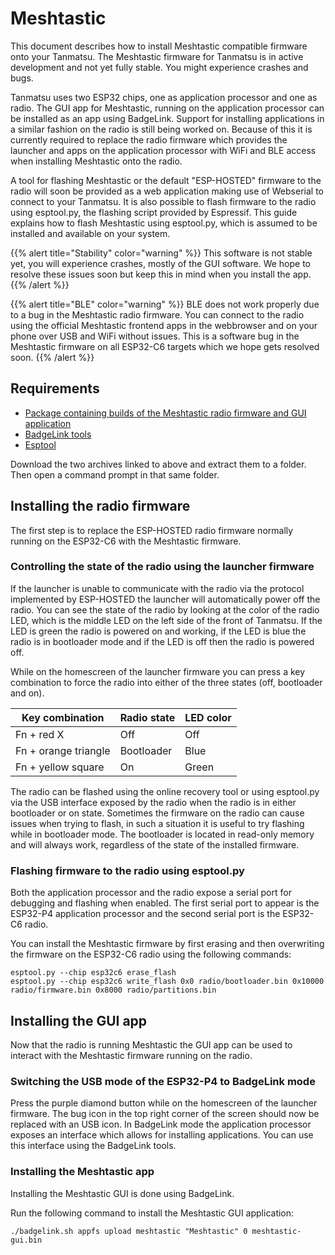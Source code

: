 # Meshtastic

This document describes how to install Meshtastic compatible firmware onto your Tanmatsu. The Meshtastic firmware for Tanmatsu is in active development and not yet fully stable. You might experience crashes and bugs.

Tanmatsu uses two ESP32 chips, one as application processor and one as radio. The GUI app for Meshtastic, running on the application processor can be installed as an app using BadgeLink. Support for installing applications in a similar fashion on the radio is still being worked on. Because of this it is currently required to replace the radio firmware which provides the launcher and apps on the application processor with WiFi and BLE access when installing Meshtastic onto the radio.

A tool for flashing Meshtastic or the default "ESP-HOSTED" firmware to the radio will soon be provided as a web application making use of Webserial to connect to your Tanmatsu. It is also possible to flash firmware to the radio using esptool.py, the flashing script provided by Espressif. This guide explains how to flash Meshtastic using esptool.py, which is assumed to be installed and available on your system.

{{% alert title="Stability" color="warning" %}}
This software is not stable yet, you will experience crashes, mostly of the GUI software. We hope to resolve these issues soon but keep this in mind when you install the app.
{{% /alert %}}

{{% alert title="BLE" color="warning" %}}
BLE does not work properly due to a bug in the Meshtastic radio firmware. You can connect to the radio using the official Meshtastic frontend apps in the webbrowser and on your phone over USB and WiFi without issues. This is a software bug in the Meshtastic firmware on all ESP32-C6 targets which we hope gets resolved soon.
{{% /alert %}}

## Requirements

 - [Package containing builds of the Meshtastic radio firmware and GUI application](tanmatsu-meshtastic-preview.zip)
 - [BadgeLink tools](https://github.com/badgeteam/esp32-component-badgelink/releases/download/v0.0.2/tools.zip)
 - [Esptool](https://docs.espressif.com/projects/esptool/en/latest/esp32/installation.html)
 
Download the two archives linked to above and extract them to a folder. Then open a command prompt in that same folder.

## Installing the radio firmware

The first step is to replace the ESP-HOSTED radio firmware normally running on the ESP32-C6 with the Meshtastic firmware.

### Controlling the state of the radio using the launcher firmware

If the launcher is unable to communicate with the radio via the protocol implemented by ESP-HOSTED the launcher will automatically power off the radio. You can see the state of the radio by looking at the color of the radio LED, which is the middle LED on the left side of the front of Tanmatsu. If the LED is green the radio is powered on and working, if the LED is blue the radio is in bootloader mode and if the LED is off then the radio is powered off.

While on the homescreen of the launcher firmware you can press a key combination to force the radio into either of the three states (off, bootloader and on).

| Key combination      | Radio state | LED color |
|----------------------|-------------|-----------|
| Fn + red X           | Off         | Off       |
| Fn + orange triangle | Bootloader  | Blue      |
| Fn + yellow square   | On          | Green     |

The radio can be flashed using the online recovery tool or using esptool.py via the USB interface exposed by the radio when the radio is in either bootloader or on state. Sometimes the firmware on the radio can cause issues when trying to flash, in such a situation it is useful to try flashing while in bootloader mode. The bootloader is located in read-only memory and will always work, regardless of the state of the installed firmware.

### Flashing firmware to the radio using esptool.py

Both the application processor and the radio expose a serial port for debugging and flashing when enabled. The first serial port to appear is the ESP32-P4 application processor and the second serial port is the ESP32-C6 radio.

You can install the Meshtastic firmware by first erasing and then overwriting the firmware on the ESP32-C6 radio using the following commands:

```
esptool.py --chip esp32c6 erase_flash
esptool.py --chip esp32c6 write_flash 0x0 radio/bootloader.bin 0x10000 radio/firmware.bin 0x8000 radio/partitions.bin
```

## Installing the GUI app

Now that the radio is running Meshtastic the GUI app can be used to interact with the Meshtastic firmware running on the radio.

### Switching the USB mode of the ESP32-P4 to BadgeLink mode

Press the purple diamond button while on the homescreen of the launcher firmware. The bug icon in the top right corner of the screen should now be replaced with an USB icon. In BadgeLink mode the application processor exposes an interface which allows for installing applications. You can use this interface using the BadgeLink tools.

### Installing the Meshtastic app

Installing the Meshtastic GUI is done using BadgeLink.

Run the following command to install the Meshtastic GUI application:

```
./badgelink.sh appfs upload meshtastic "Meshtastic" 0 meshtastic-gui.bin
```

